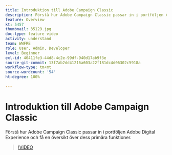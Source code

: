 ```yaml
---
title: Introduktion till Adobe Campaign Classic
description: Förstå hur Adobe Campaign Classic passar in i portföljen Adobe Digital Experience och få en översikt över dess primära funktioner.
feature: Overview
kt: 5457
thumbnail: 35129.jpg
doc-type: feature video
activity: understand
team: WWFRE
role: User, Admin, Developer
level: Beginner
exl-id: 40411fe3-44d8-4c2e-99df-940d17ab9f3e
source-git-commit: 13f7ab2dd41216a603a22f181dc4d06302c5918a
workflow-type: tm+mt
source-wordcount: '54'
ht-degree: 100%

---
```


# Introduktion till Adobe Campaign Classic

Förstå hur Adobe Campaign Classic passar in i portföljen Adobe Digital Experience och få en översikt över dess primära funktioner.

>[!VIDEO](https://video.tv.adobe.com/v/35129?quality=12&learn=on)
